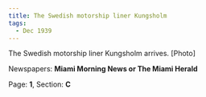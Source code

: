 ```yaml
---  
title: The Swedish motorship liner Kungsholm  
tags:  
  - Dec 1939  
---  
```

  
The Swedish motorship liner Kungsholm arrives. [Photo]  
  
Newspapers: **Miami Morning News or The Miami Herald**  
  
Page: **1**, Section: **C** 
